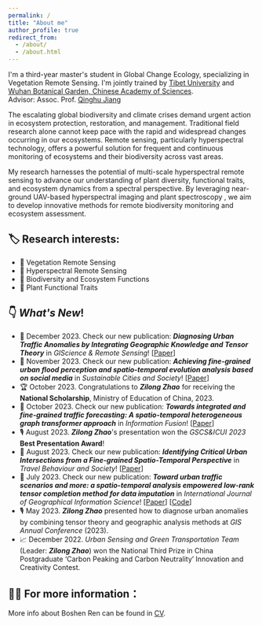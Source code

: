 ```yaml
---
permalink: /
title: "About me"
author_profile: true
redirect_from: 
  - /about/
  - /about.html
---
```


I'm a third-year master's student in Global Change Ecology, specializing in Vegetation Remote Sensing. I'm jointly trained by [Tibet University](https://www.utibet.edu.cn/) and [Wuhan Botanical Garden, Chinese Academy of Sciences](https://www.wbgcas.cn/).<br>
Advisor: Assoc. Prof. [Qinghu Jiang](https://people.ucas.ac.cn/~0070769)

The escalating global biodiversity and climate crises demand urgent action in ecosystem protection, restoration, and management. Traditional field research alone cannot keep pace with the rapid and widespread changes occurring in our ecosystems. Remote sensing, particularly hyperspectral technology, offers a powerful solution for frequent and continuous monitoring of ecosystems and their biodiversity across vast areas.

My research harnesses the potential of multi-scale hyperspectral remote sensing to advance our understanding of plant diversity, functional traits, and ecosystem dynamics from a spectral perspective. By leveraging near-ground UAV-based hyperspectral imaging and plant spectroscopy , we aim to develop innovative methods for remote biodiversity monitoring and ecosystem assessment.


## 🏷️ Research interests:
* 🌿 Vegetation Remote Sensing
* 📡 Hyperspectral Remote Sensing
* 🦋 Biodiversity and Ecosystem Functions
* 🍃 Plant Functional Traits

## 👇 *What's New*!
  * 📄 December 2023. Check our new publication: ***Diagnosing Urban Traffic Anomalies by Integrating Geographic Knowledge and Tensor Theory*** in *GIScience & Remote Sensing*! [[Paper](https://doi.org/10.1080/15481603.2023.2290347)]
  * 📄 November 2023. Check our new publication: ***Achieving fine-grained urban flood perception and spatio-temporal evolution analysis based on social media*** in *Sustainable Cities and Society*! [[Paper](https://doi.org/10.1016/j.scs.2023.105077)]
  * 🏆 October 2023. Congratulations to ***Zilong Zhao*** for receiving the **National Scholarship**, Ministry of Education of China, 2023.
  * 📄 October 2023. Check our new publication: ***Towards integrated and fine-grained traffic forecasting: A spatio-temporal heterogeneous graph transformer approach*** in *Information Fusion*! [[Paper](https://doi.org/10.1016/j.inffus.2023.102063)]
  * 🎙️ August 2023. ***Zilong Zhao***'s presentation won the *GSCS&ICUI 2023* **Best Presentation Award**!
  * 📄 August 2023. Check our new publication: ***Identifying Critical Urban Intersections from a Fine-grained Spatio-Temporal Perspective*** in *Travel Behaviour and Society*! [[Paper](https://doi.org/10.1016/j.tbs.2023.100649)]
  * 📄 July 2023. Check our new publication: ***Toward urban traffic scenarios and more: a spatio-temporal analysis empowered low-rank tensor completion method for data imputation*** in *International Journal of Geographical Information Science*! [[Paper](https://www.tandfonline.com/doi/full/10.1080/13658816.2023.2234434)] [[Code](https://figshare.com/articles/online_resource/ST-LRTC_Code_Data_zip/20289078)]
  * 🎙️ May 2023. ***Zilong Zhao*** presented how to diagnose urban anomalies by combining tensor theory and geographic analysis methods at *GIS Annual Conference* (2023).
  * 📈 December 2022. *Urban Sensing and Green Transportation Team* (Leader: ***Zilong Zhao***) won the National Third Prize in China Postgraduate ‘Carbon Peaking and Carbon Neutrality’ Innovation and Creativity Contest.

## 👨‍💼 For more information：
  More info about Boshen Ren can be found in [CV](http://boshenren.github.io/files/Boshen_Ren_CV.pdf).
